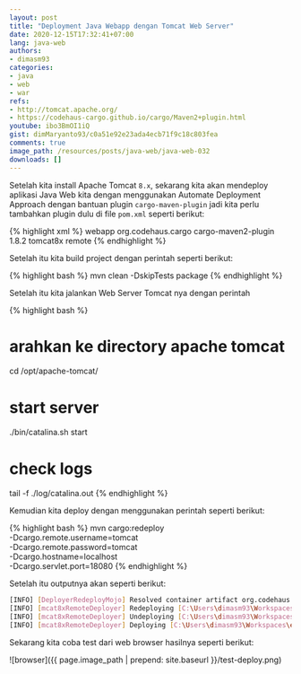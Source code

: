 ```yaml
---
layout: post
title: "Deployment Java Webapp dengan Tomcat Web Server"
date: 2020-12-15T17:32:41+07:00
lang: java-web
authors:
- dimasm93
categories:
- java
- web
- war
refs: 
- http://tomcat.apache.org/
- https://codehaus-cargo.github.io/cargo/Maven2+plugin.html
youtube: ibo3BmOI1iQ
gist: dimMaryanto93/c0a51e92e23ada4ecb71f9c18c803fea
comments: true
image_path: /resources/posts/java-web/java-web-032
downloads: []
---
```


Setelah kita install Apache Tomcat `8.x`, sekarang kita akan mendeploy aplikasi Java Web kita dengan menggunakan Automate Deployment Approach dengan bantuan plugin `cargo-maven-plugin` jadi kita perlu tambahkan plugin dulu di file `pom.xml` seperti berikut:

<!--more-->

{% highlight xml %}
<project xmlns="http://maven.apache.org/POM/4.0.0" xmlns:xsi="http://www.w3.org/2001/XMLSchema-instance"
         xsi:schemaLocation="http://maven.apache.org/POM/4.0.0 http://maven.apache.org/maven-v4_0_0.xsd">
    <dependencies>
       <!-- Other dependency here! -->
    </dependencies>
    <build>
        <finalName>webapp</finalName>
        <!-- Other plugins here! -->
         <plugins>
            <plugin>
                <groupId>org.codehaus.cargo</groupId>
                <artifactId>cargo-maven2-plugin</artifactId>
                <version>1.8.2</version>
                <configuration>
                    <container>
                        <containerId>tomcat8x</containerId>
                        <type>remote</type>
                    </container>
                </configuration>
            </plugin>
        </plugins>
    </build>
</project>
{% endhighlight %}

Setelah itu kita build project dengan perintah seperti berikut:

{% highlight bash %}
mvn clean -DskipTests package
{% endhighlight %}

Setelah itu kita jalankan Web Server Tomcat nya dengan perintah 

{% highlight bash %}
# arahkan ke directory apache tomcat
cd /opt/apache-tomcat/

# start server
./bin/catalina.sh start

# check logs
tail -f ./log/catalina.out
{% endhighlight %}

Kemudian kita deploy dengan menggunakan perintah seperti berikut:

{% highlight bash %}
mvn cargo:redeploy \
-Dcargo.remote.username=tomcat \
-Dcargo.remote.password=tomcat \
-Dcargo.hostname=localhost \
-Dcargo.servlet.port=18080
{% endhighlight %}

Setelah itu outputnya akan seperti berikut:

```bash
[INFO] [DeployerRedeployMojo] Resolved container artifact org.codehaus.cargo:cargo-core-container-tomcat:jar:1.8.2 for container tomcat8x
[INFO] [mcat8xRemoteDeployer] Redeploying [C:\Users\dimasm93\Workspaces\examples\java-webapp-cargo-tomcat8x\target\webapp.war]
[INFO] [mcat8xRemoteDeployer] Undeploying [C:\Users\dimasm93\Workspaces\examples\java-webapp-cargo-tomcat8x\target\webapp.war]
[INFO] [mcat8xRemoteDeployer] Deploying [C:\Users\dimasm93\Workspaces\examples\java-webapp-cargo-tomcat8x\target\webapp.war]
```

Sekarang kita coba test dari web browser hasilnya seperti berikut:

![browser]({{ page.image_path | prepend: site.baseurl }}/test-deploy.png)